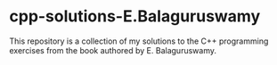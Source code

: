# cpp-solutions-E.Balaguruswamy
This repository is a collection of my solutions to the C++ programming exercises from the book authored by E. Balaguruswamy.
